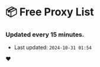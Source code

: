 # :package: Free Proxy List
### Updated every 15 minutes.

- Last updated: `2024-10-31 01:54`

:heart:
